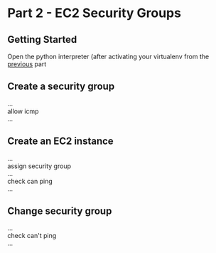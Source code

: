 # Part 2 - EC2 Security Groups

## Getting Started

Open the python interpreter \(after activating your virtualenv from the [previous](/Part1.md) part

## Create a security group

...  
allow icmp  
...

## Create an EC2 instance

...  
assign security group  
...  
check can ping  
...

## Change security group

...  
check can't ping  
...

